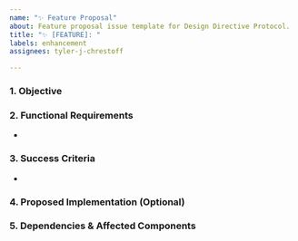 ```yaml
---
name: "✨ Feature Proposal"
about: Feature proposal issue template for Design Directive Protocol.
title: "✨ [FEATURE]: "
labels: enhancement
assignees: tyler-j-chrestoff

---
```


### 1. Objective
<!--
Describe the high-level goal of this feature. What user problem is it solving?
Why is this feature important?
-->


### 2. Functional Requirements
<!--
List the specific, observable behaviors the system should have once this feature is implemented.
Use clear "The system shall..." or "The user can..." statements.
-->

-

### 3. Success Criteria
<!--
How will we know this feature is implemented correctly? These criteria will be used for testing.
Think in terms of Given/When/Then.
-->

-

### 4. Proposed Implementation (Optional)
<!--
If you have technical ideas, notes on affected components, or a proposed code structure,
add them here. This section is for technical discussion.
-->


### 5. Dependencies & Affected Components
<!--
List any other parts of the system that this feature will interact with or change.
-->

